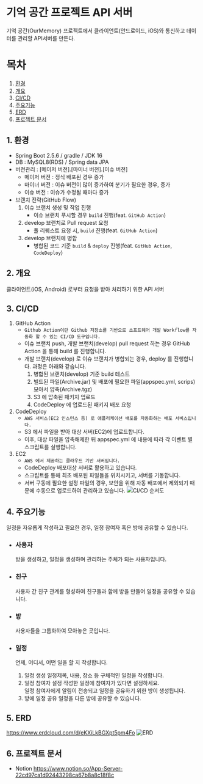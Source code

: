 # 기억 공간 프로젝트 API 서버
기억 공간(OurMemory) 프로젝트에서 클라이언트(안드로이드, iOS)와 통신하고 데이터를 관리할 API서버를 만든다.

# 목차
1. [환경](#1-환경)
2. [개요](#2-개요)
3. [CI/CD](#3-cicd)
4. [주요기능](#4-주요기능)
5. [ERD](#5-erd)
6. [프로젝트 문서](#6-프로젝트-문서)

## 1. 환경
  * Spring Boot 2.5.6 / gradle / JDK 16
  * DB : MySQL8(RDS) / Spring data JPA
  * 버전관리 : [메이저 버전].[마이너 버전].[이슈 버전]
    - 메이저 버전 : 정식 배포된 경우 증가
    - 마이너 버전 : 이슈 버전이 많이 증가하여 분기가 필요한 경우, 증가
    - 이슈 버전 : 이슈가 수정될 때마다 증가
  * 브랜치 전략(GitHub Flow)
    1. 이슈 브랜치 생성 및 작업 진행 
       - 이슈 브랜치 푸시할 경우 `build` 진행(feat. `GitHub Action`)
    2. develop 브랜치로 Pull request 요청 
       - 풀 리퀘스트 요청 시, `build` 진행(feat. `GitHub Action`)
    3. develop 브랜치에 병합 
       - 병합된 코드 기준 `build` & `deploy` 진행(feat. `GitHub Action`, `CodeDeploy`)

## 2. 개요
클라이언트(iOS, Android) 로부터 요청을 받아 처리하기 위한 API 서버

## 3. CI/CD
  1. GitHub Action
     - `Github Action이란 Github 저장소를 기반으로 소프트웨어 개발 Workflow를 자동화 할 수 있는 CI/CD 도구입니다.`
     - 이슈 브랜치 push, 개발 브랜치(develop) pull request 하는 경우 GitHub Action 을 통해 build 를 진행합니다.
     - 개발 브랜치(develop) 로 이슈 브랜치가 병합되는 경우, deploy 를 진행합니다. 과정은 아래와 같습니다.
        1. 병합된 브랜치(develop) 기준 build 테스트
        2. 빌드된 파일(Archive.jar) 및 배포에 필요한 파일(appspec.yml, scrips) 모아서 압축(Archive.tgz)
        3. S3 에 압축된 패키지 업로드
        4. CodeDeploy 에 업로드된 패키지 배포 요청
  2. CodeDeploy
     - `AWS 서비스(EC2 인스턴스 등) 로 애플리케이션 배포를 자동화하는 배포 서비스입니다.`
     - S3 에서 파일을 받아 대상 서버(EC2)에 업로드합니다.
     - 이후, 대상 파일을 압축해제한 뒤 appspec.yml 에 내용에 따라 각 이벤트 별 스크립트를 실행합니다.
  3. EC2
     - `AWS 에서 제공하는 클라우드 기반 서버입니다.`
     - CodeDeploy 배포대상 서버로 활용하고 있습니다.
     - 스크립트를 통해 최초 배포된 파일들을 위치시키고, 서버를 기동합니다.
     - 서버 구동에 필요한 설정 파일의 경우, 보안을 위해 자동 배포에서 제외되기 때문에 수동으로 업로드하여 관리하고 있습니다.
![CI/CD 순서도](https://user-images.githubusercontent.com/43669379/157431870-ed710f3c-9ede-4987-be6d-2dd762bf588a.png)


## 4. 주요기능
일정을 자유롭게 작성하고 필요한 경우, 일정 참여자 혹은 방에 공유할 수 있습니다.
  * ### 사용자
    방을 생성하고, 일정을 생성하며 관리하는 주체가 되는 사용자입니다.
  
  * ### 친구
    사용자 간 친구 관계를 형성하여 친구들과 함께 방을 만들어 일정을 공유할 수 있습니다.
  
  * ### 방
    사용자들을 그룹화하여 모아놓은 곳입니다.

  * ### 일정
    언제, 어디서, 어떤 일을 할 지 작성합니다. 

    1. 일정 생성
      일정제목, 내용, 장소 등 구체적인 일정을 작성합니다.
    2. 일정 참여자 설정
      작성한 일정에 참여자가 있다면 설정하세요.   
      일정 참여자에게 알림이 전송되고 일정을 공유하기 위한 방이 생성됩니다.   
    3. 방에 일정 공유
      일정을 다른 방에 공유할 수 있습니다.

## 5. ERD
https://www.erdcloud.com/d/eKXiLkBGXpt5pm4Fo
![ERD](https://user-images.githubusercontent.com/43669379/139289642-b6817fe1-616d-4cfe-9fc0-4fa50331f822.png)

## 6. 프로젝트 문서
  * Notion  https://www.notion.so/App-Server-22cd97ca1d92443298ca67b8a8c18f8c
